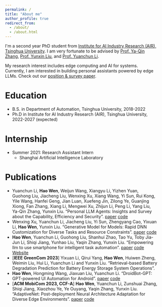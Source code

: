 ```yaml
---
permalink: /
title: "About me"
author_profile: true
redirect_from: 
  - /about/
  - /about.html
---
```


I'm a second year PhD student from [Institute for AI Industry Research (AIR), Tsinghua University](https://air.tsinghua.edu.cn/en/). I am very fortunate to be advised by [Prof. Ya-Qin Zhang](https://air.tsinghua.edu.cn/en/info/1046/1188.htm), [Prof. Yunxin Liu](https://air.tsinghua.edu.cn/en/info/1046/1193.htm), and [Prof. Yuanchun Li](https://air.tsinghua.edu.cn/en/info/1046/1200.htm).

My research interest includes edge computing and AI for systems. Currently, I am interested in building personal assistants powered by edge LLMs. Check out our [position & survey paper](https://github.com/MobileLLM/Personal_LLM_Agents_Survey/). 


Education
======
* B.S. in Department of Automation, Tsinghua University, 2018-2022
* Ph.D in Institute for AI Industry Research (AIR), Tsinghua University, 2022-2027 (expected)

Internship
======
* Summer 2021: Research Assistant Intern
  * Shanghai Artificial Intelligence Laboratory
  
Publications
======
* Yuanchun Li, **Hao Wen**, Weijun Wang, Xiangyu Li, Yizhen Yuan, Guohong Liu, Jiacheng Liu, Wenxing Xu, Xiang Wang, Yi Sun, Rui Kong, Yile Wang, Hanfei Geng, Jian Luan, Xuefeng Jin, Zilong Ye, Guanjing Xiong, Fan Zhang, Xiang Li, Mengwei Xu, Zhijun Li, Peng Li, Yang Liu, Ya-Qin Zhang, Yunxin Liu. “Personal LLM Agents: Insights and Survey about the Capability, Efficiency and Security”. [paper](https://scholar.google.com/citations?view_op=view_citation&hl=zh-CN&user=XHT7O_IAAAAJ&citation_for_view=XHT7O_IAAAAJ:qjMakFHDy7sC) [code](https://github.com/MobileLLM/Personal_LLM_Agents_Survey)
* Wenxing Xu, Yuanchun Li, Jiacheng Liu, Yi Sun, Zhengyang Cao, Yixuan Li, **Hao Wen**, Yunxin Liu. “Generative Model for Models: Rapid DNN Customization for Diverse Tasks and Resource Constraints”. [paper](https://arxiv.org/abs/2308.15003) [code]()
* **Hao Wen**, Yuanchun Li, Guohong Liu, Shanhui Zhao, Tao Yu, Toby Jia-Jun Li, Shiqi Jiang, Yunhao Liu, Yaqin Zhang, Yunxin Liu. “Empowering llm to use smartphone for intelligent task automation”. [paper](https://scholar.google.com/citations?view_op=view_citation&hl=zh-CN&user=XHT7O_IAAAAJ&citation_for_view=XHT7O_IAAAAJ:2osOgNQ5qMEC) [code](https://github.com/MobileLLM/AutoDroid) [Website](https://autodroid-sys.github.io/)
* [**IEEE GreenCom 2023**] Yixuan Li, Qirui Yang, **Hao Wen**, Huiwen Zheng, Weimin Liu, Hui Li, Yuanchun Li and Yunxin Liu. “Retrieval-based Battery Degradation Prediction for Battery Energy Storage System Operations”. 
* **Hao Wen**, Hongming Wang, Jiaxuan Liu, Yuanchun Li. “DroidBot-GPT: GPT-powered UI Automation for Android”. [paper](https://scholar.google.com/citations?view_op=view_citation&hl=zh-CN&user=XHT7O_IAAAAJ&citation_for_view=XHT7O_IAAAAJ:u-x6o8ySG0sC) [code](https://github.com/MobileLLM/DroidBot-GPT/tree/d262a4bffe585841051e88447fa02c32320e3ca3)
* [**ACM MobiCom 2023, CCF-A**] **Hao Wen**, Yuanchun Li, Zunshuai Zhang, Shiqi Jiang, Xiaozhou Ye, Ye Ouyang, Yaqin Zhang, Yunxin Liu. “AdaptiveNet: Post-deployment Neural Architecture Adaptation for Diverse Edge Environments”. [paper](https://dl.acm.org/doi/10.1145/3570361.3592529) [code](https://github.com/wenh18/AdaptiveNet_artifact/tree/main)
